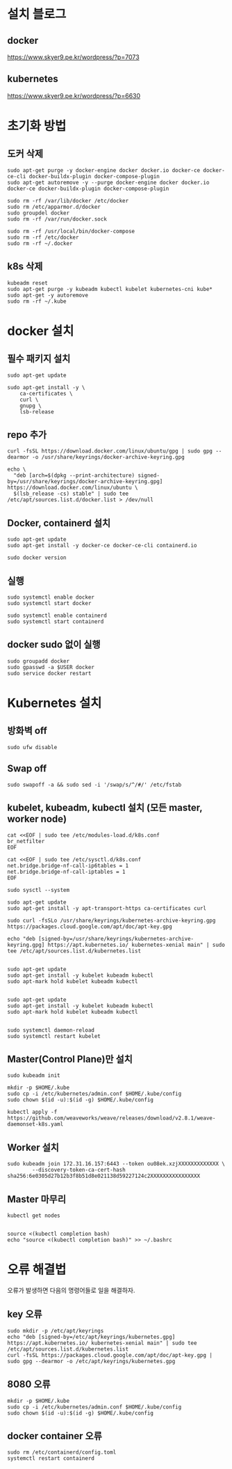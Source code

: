 # 설치 블로그
## docker
https://www.skyer9.pe.kr/wordpress/?p=7073

## kubernetes
https://www.skyer9.pe.kr/wordpress/?p=6630

# 초기화 방법

## 도커 삭제
```
sudo apt-get purge -y docker-engine docker docker.io docker-ce docker-ce-cli docker-buildx-plugin docker-compose-plugin 
sudo apt-get autoremove -y --purge docker-engine docker docker.io docker-ce docker-buildx-plugin docker-compose-plugin 

sudo rm -rf /var/lib/docker /etc/docker
sudo rm /etc/apparmor.d/docker
sudo groupdel docker
sudo rm -rf /var/run/docker.sock

sudo rm -rf /usr/local/bin/docker-compose
sudo rm -rf /etc/docker
sudo rm -rf ~/.docker
```

## k8s 삭제
```
kubeadm reset
sudo apt-get purge -y kubeadm kubectl kubelet kubernetes-cni kube*   
sudo apt-get -y autoremove  
sudo rm -rf ~/.kube
```

# docker 설치

## 필수 패키지 설치
```
sudo apt-get update

sudo apt-get install -y \
    ca-certificates \
    curl \
    gnupg \
    lsb-release
```

## repo 추가
```
curl -fsSL https://download.docker.com/linux/ubuntu/gpg | sudo gpg --dearmor -o /usr/share/keyrings/docker-archive-keyring.gpg

echo \
  "deb [arch=$(dpkg --print-architecture) signed-by=/usr/share/keyrings/docker-archive-keyring.gpg] https://download.docker.com/linux/ubuntu \
  $(lsb_release -cs) stable" | sudo tee /etc/apt/sources.list.d/docker.list > /dev/null
```

## Docker, containerd 설치
```
sudo apt-get update
sudo apt-get install -y docker-ce docker-ce-cli containerd.io

sudo docker version
```

## 실행
```
sudo systemctl enable docker
sudo systemctl start docker

sudo systemctl enable containerd
sudo systemctl start containerd
```


## docker sudo 없이 실행
```
sudo groupadd docker
sudo gpasswd -a $USER docker
sudo service docker restart
```

# Kubernetes 설치
## 방화벽 off
```
sudo ufw disable
```

## Swap off
```
sudo swapoff -a && sudo sed -i '/swap/s/^/#/' /etc/fstab
```

## kubelet, kubeadm, kubectl 설치 (모든 master, worker node)
```
cat <<EOF | sudo tee /etc/modules-load.d/k8s.conf
br_netfilter
EOF

cat <<EOF | sudo tee /etc/sysctl.d/k8s.conf
net.bridge.bridge-nf-call-ip6tables = 1
net.bridge.bridge-nf-call-iptables = 1
EOF

sudo sysctl --system

sudo apt-get update
sudo apt-get install -y apt-transport-https ca-certificates curl

sudo curl -fsSLo /usr/share/keyrings/kubernetes-archive-keyring.gpg https://packages.cloud.google.com/apt/doc/apt-key.gpg

echo "deb [signed-by=/usr/share/keyrings/kubernetes-archive-keyring.gpg] https://apt.kubernetes.io/ kubernetes-xenial main" | sudo tee /etc/apt/sources.list.d/kubernetes.list


sudo apt-get update
sudo apt-get install -y kubelet kubeadm kubectl
sudo apt-mark hold kubelet kubeadm kubectl


sudo apt-get update
sudo apt-get install -y kubelet kubeadm kubectl
sudo apt-mark hold kubelet kubeadm kubectl


sudo systemctl daemon-reload
sudo systemctl restart kubelet
```


## Master(Control Plane)만 설치
```
sudo kubeadm init

mkdir -p $HOME/.kube
sudo cp -i /etc/kubernetes/admin.conf $HOME/.kube/config
sudo chown $(id -u):$(id -g) $HOME/.kube/config

kubectl apply -f https://github.com/weaveworks/weave/releases/download/v2.8.1/weave-daemonset-k8s.yaml

```

## Worker 설치
```
sudo kubeadm join 172.31.16.157:6443 --token ou08ek.xzjXXXXXXXXXXXXX \
        --discovery-token-ca-cert-hash sha256:6e0305d27b12b3f8b51d8e021138d59227124c2XXXXXXXXXXXXXXXX
```


## Master 마무리
```
kubectl get nodes


source <(kubectl completion bash)
echo "source <(kubectl completion bash)" >> ~/.bashrc
```

# 오류 해결법
오류가 발생하면 다음의 명령어들로 일을 해결하자. 

## key 오류
```
sudo mkdir -p /etc/apt/keyrings
echo "deb [signed-by=/etc/apt/keyrings/kubernetes.gpg] https://apt.kubernetes.io/ kubernetes-xenial main" | sudo tee /etc/apt/sources.list.d/kubernetes.list
curl -fsSL https://packages.cloud.google.com/apt/doc/apt-key.gpg | sudo gpg --dearmor -o /etc/apt/keyrings/kubernetes.gpg
```

## 8080 오류
```
mkdir -p $HOME/.kube
sudo cp -i /etc/kubernetes/admin.conf $HOME/.kube/config
sudo chown $(id -u):$(id -g) $HOME/.kube/config
```

## docker container 오류
```
sudo rm /etc/containerd/config.toml
systemctl restart containerd
```
